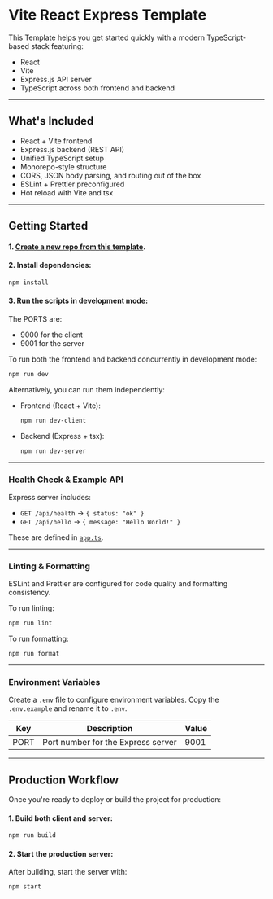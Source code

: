 # Vite React Express Template

This Template helps you get started quickly with a modern TypeScript-based stack featuring:

- React
- Vite
- Express.js API server
- TypeScript across both frontend and backend

---

## What's Included

- React + Vite frontend
- Express.js backend (REST API)
- Unified TypeScript setup
- Monorepo-style structure
- CORS, JSON body parsing, and routing out of the box
- ESLint + Prettier preconfigured
- Hot reload with Vite and tsx

---

## Getting Started

#### 1. [Create a new repo from this template](https://docs.github.com/en/repositories/creating-and-managing-repositories/creating-a-repository-from-a-template).

#### 2. Install dependencies:

```bash
npm install
```

#### 3. Run the scripts in development mode:

The PORTS are:

- 9000 for the client
- 9001 for the server

To run both the frontend and backend concurrently in development mode:

```bash
npm run dev
```

Alternatively, you can run them independently:

- Frontend (React + Vite):
  ```bash
  npm run dev-client
  ```
- Backend (Express + tsx):
  ```bash
  npm run dev-server
  ```

---

### Health Check & Example API

Express server includes:

- `GET /api/health` → `{ status: "ok" }`
- `GET /api/hello` → `{ message: "Hello World!" }`

These are defined in [`app.ts`](./src/server/app.ts).

---

### Linting & Formatting

ESLint and Prettier are configured for code quality and formatting consistency.

To run linting:

```bash
npm run lint
```

To run formatting:

```bash
npm run format
```

---

### Environment Variables

Create a `.env` file to configure environment variables. Copy the `.env.example` and rename it to `.env`.

| Key  | Description                        | Value |
| ---- | ---------------------------------- | ----- |
| PORT | Port number for the Express server | 9001  |

---

## Production Workflow

Once you're ready to deploy or build the project for production:

#### 1. Build both client and server:

```bash
npm run build
```

#### 2. Start the production server:

After building, start the server with:

```bash
npm start
```

